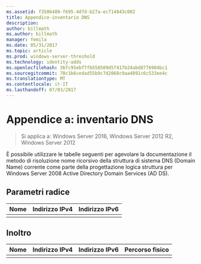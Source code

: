 ```yaml
---
ms.assetid: f3506489-f695-4d7d-b27a-ec714843c002
title: Appendice-inventario DNS
description: 
author: billmath
ms.author: billmath
manager: femila
ms.date: 05/31/2017
ms.topic: article
ms.prod: windows-server-threshold
ms.technology: identity-adds
ms.openlocfilehash: 36fc95ebf7fb558509d5f417b24abd8776904bc1
ms.sourcegitcommit: 70c1b6cedad55b9c7d2068c9aa4891c6c533ee4c
ms.translationtype: MT
ms.contentlocale: it-IT
ms.lasthandoff: 07/03/2017
---
```

# <a name="appendix-a-dns-inventory"></a>Appendice a: inventario DNS

>Si applica a: Windows Server 2016, Windows Server 2012 R2, Windows Server 2012

È possibile utilizzare le tabelle seguenti per agevolare la documentazione il metodo di risoluzione nome ricorsivo della struttura di sistema DNS (Domain Name) corrente come parte della progettazione logica struttura per Windows Server 2008 Active Directory Domain Services (AD DS).  
  
## <a name="root-hints"></a>Parametri radice  
  
|Nome|Indirizzo IPv4|Indirizzo IPv6|  
|--------|----------------|----------------|  
||||  
  
## <a name="forwarding"></a>Inoltro  
  
|Nome|Indirizzo IPv4|Indirizzo IPv6|Percorso fisico|  
|--------|----------------|----------------|---------------------|  
|||||  
  


